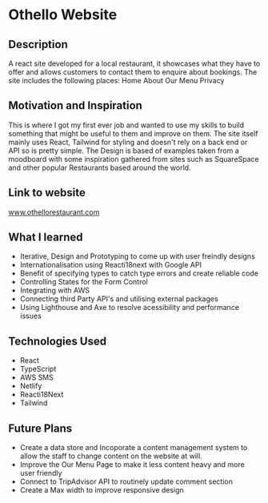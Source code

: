 # Othello Website

## Description
A react site developed for a local restaurant, it showcases what they have to offer and allows customers to contact them to enquire about bookings.
The site includes the following places:
Home
About
Our Menu
Privacy


## Motivation and Inspiration
This is where I got my first ever job and wanted to use my skills to build something that might be useful to them and improve on them. The site itself mainly uses React, Tailwind for styling and doesn't rely on a back end or API so is pretty simple.
The Design is based of examples taken from a moodboard with some inspiration gathered from sites such as SquareSpace and other popular Restaurants based around the world.

## Link to website
www.othellorestaurant.com

## What I learned 
- Iterative, Design and Prototyping to come up with user freindly designs
- Internationalisation using Reacti18next with Google API
- Benefit of specifying types to catch type errors and create reliable code 
- Controlling States for the Form Control
- Integrating with AWS
- Connecting third Party API's and utilising external packages
- Using Lighthouse and Axe to resolve acessibility and performance issues


## Technologies Used
- React
- TypeScript
- AWS SMS
- Netlify
- Reacti18Next
- Tailwind



## Future Plans
- Create a data store and Incoporate a content management system to allow the staff to change content on the website at will.
- Improve the Our Menu Page to make it less content heavy and more user friendly
- Connect to TripAdvisor API to routinely update comment section
- Create a Max width to improve responsive design
